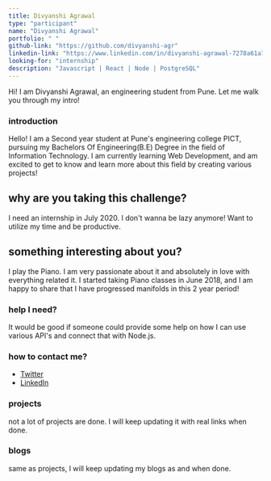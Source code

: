 ```yaml
---
title: Divyanshi Agrawal
type: "participant"
name: "Divyanshi Agrawal"
portfolio: " "
github-link: "https://github.com/divyanshi-agr"
linkedin-link: "https://www.linkedin.com/in/divyanshi-agrawal-7278a61a7/"
looking-for: "internship"
description: "Javascript | React | Node | PostgreSQL"
---
```


Hi! I am Divyanshi Agrawal, an engineering student from Pune. Let me walk you through my intro! 

### introduction

Hello! I am a Second year student at Pune's engineering college PICT, pursuing my Bachelors Of Engineering(B.E) Degree in the field of Information Technology. I am currently learning Web Development, and am excited to get to know and learn more about this field by creating various projects!

## why are you taking this challenge?

I need an internship in July 2020.
I don't wanna be lazy anymore!
Want to utilize my time and be productive.

## something interesting about you?

I play the Piano. I am very passionate about it and absolutely in love with everything related it. I started taking  Piano classes in June 2018, and I am happy to share that I have progressed manifolds in this 2 year period!

### help I need?

It would be good if someone could provide some help on how I can use various API's and connect that with Node.js.

### how to contact me?

- [Twitter]()
- [LinkedIn](https://www.linkedin.com/in/divyanshi-agrawal-7278a61a7/)

### projects

not a lot of projects are done. I will keep updating it with real links when done.


### blogs

same as projects, I will keep updating my blogs as and when done.
